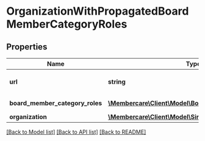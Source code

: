 # OrganizationWithPropagatedBoardMemberCategoryRoles

## Properties
Name | Type | Description | Notes
------------ | ------------- | ------------- | -------------
**url** | **string** | The link to the current resource | [optional] 
**board_member_category_roles** | [**\Membercare\Client\Model\BoardMemberCategoryRole[]**](BoardMemberCategoryRole.md) | Roles in this organization | [optional] 
**organization** | [**\Membercare\Client\Model\SimpleOrganization**](SimpleOrganization.md) |  | [optional] 

[[Back to Model list]](../../README.md#documentation-for-models) [[Back to API list]](../../README.md#documentation-for-api-endpoints) [[Back to README]](../../README.md)

